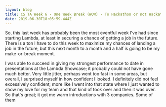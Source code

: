 ```yaml
---
layout: blog
title: CS TA Week 6 - One Week Break (WOW) - To Hackathon or not Hackathon?
date: 2019-06-30T18:05:59.444Z
---
```

So, this last week has probably been the most eventful week I've had since starting Lambda, at least in securing a chance of getting a job in the future. There is a ton I have to do this week to maximize my chances of landing a job in the future, but this next month to a month and a half is going to be my make-or-break moment.

I was able to succeed in giving my strongest performance to date in presentations at the Lambda Showcase; it probably could not have gone much better. Very little jitter, perhaps went too fast in some areas, but overall, I surprised myself in how confident I looked. I definitely did not feel excessively confident; more like I went into that state where I just wanted to show my love for my team and that kind of took over and then it was over. So that's great; it got me warm introductions with 3 companies. Some of them
